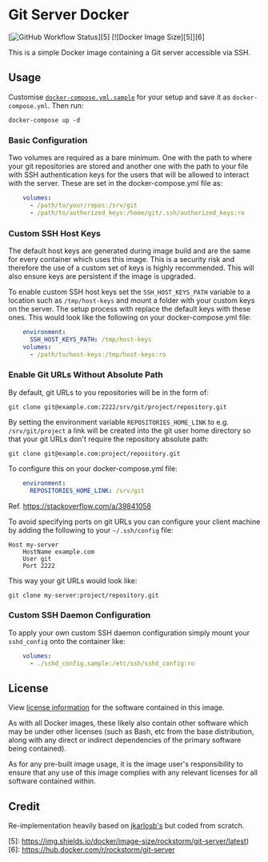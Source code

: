 # Git Server Docker
[![GitHub Workflow Status][4]][5]
[![Docker Image Size][5]][6]

This is a simple Docker image containing a Git server accessible via
SSH.

## Usage

Customise [`docker-compose.yml.sample`][1] for your setup and save it
as `docker-compose.yml`. Then run:

```shell
docker-compose up -d
```

[1]: https://github.com/rockstorm101/git-server-docker/blob/master/docker-compose.yml.sample

### Basic Configuration

Two volumes are required as a bare minimum. One with the path to where
your git repositories are stored and another one with the path to your
file with SSH authentication keys for the users that will be allowed
to interact with the server. These are set in the docker-compose.yml
file as:

```yml
    volumes:
      - /path/to/your/repos:/srv/git
      - /path/to/authorized_keys:/home/git/.ssh/authorized_keys:ro
```

### Custom SSH Host Keys

The default host keys are generated during image build and are the
same for every container which uses this image. This is a security
risk and therefore the use of a custom set of keys is highly
recommended. This will also ensure keys are persistent if the image is
upgraded.

To enable custom SSH host keys set the `SSH_HOST_KEYS_PATH` variable
to a location such as `/tmp/host-keys` and mount a folder with your
custom keys on the server. The setup process with replace the default
keys with these ones. This would look like the following on your
docker-compose.yml file:

```yml
    environment:
      SSH_HOST_KEYS_PATH: /tmp/host-keys
    volumes:
      - /path/to/host-keys:/tmp/host-keys:ro
```

### Enable Git URLs Without Absolute Path

By default, git URLs to you repositories will be in the form of:

```
git clone git@example.com:2222/srv/git/project/repository.git
```

By setting the environment variable `REPOSITORIES_HOME_LINK` to
e.g. `/srv/git/project` a link will be created into the git user home
directory so that your git URLs don't require the repository absolute
path:

```
git clone git@example.com:project/repository.git
```

To configure this on your docker-compose.yml file:

```yml
    environment:
      REPOSITORIES_HOME_LINK: /srv/git
```

Ref. https://stackoverflow.com/a/39841058

To avoid specifying ports on git URLs you can configure your client
machine by adding the following to your `~/.ssh/config` file:

```
Host my-server
    HostName example.com
    User git
    Port 2222
```

This way your git URLs would look like:
```
git clone my-server:project/repository.git
```

### Custom SSH Daemon Configuration

To apply your own custom SSH daemon configuration simply mount your
`sshd_config` onto the container like:

```yml
    volumes:
      - ./sshd_config.sample:/etc/ssh/sshd_config:ro
```

## License

View [license information][2] for the software contained in this
image.

As with all Docker images, these likely also contain other software
which may be under other licenses (such as Bash, etc from the base
distribution, along with any direct or indirect dependencies of the
primary software being contained).

As for any pre-built image usage, it is the image user's
responsibility to ensure that any use of this image complies with any
relevant licenses for all software contained within.

[2]: https://github.com/rockstorm101/git-server-docker/blob/master/LICENSE

## Credit

Re-implementation heavily based on [jkarlosb's][3] but coded from
scratch.

[3]: https://github.com/jkarlosb/git-server-docker

[4]: https://img.shields.io/github/workflow/status/rockstorm101/git-server-docker/Build%20Docker%20Images
[5]: https://img.shields.io/docker/image-size/rockstorm/git-server/latest)
[6]: https://hub.docker.com/r/rockstorm/git-server
